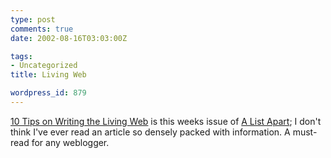 ```yaml
---
type: post
comments: true
date: 2002-08-16T03:03:00Z

tags:
- Uncategorized
title: Living Web

wordpress_id: 879
---
```


[10 Tips on Writing the Living Web](http://www.alistapart.com/stories/writeliving/) is this weeks issue of [A List Apart](http://www.alistapart.com); I don't think I've ever read an article so densely packed with information. A must-read for any weblogger.
